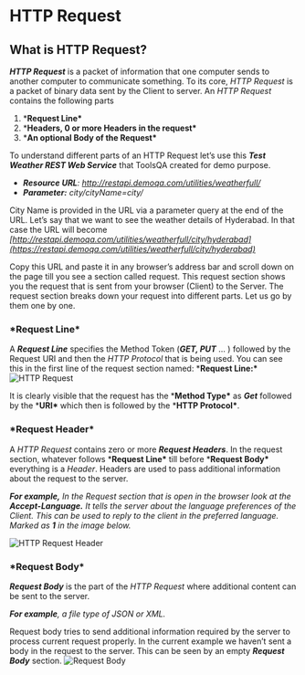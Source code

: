 # HTTP Request

## What is HTTP Request?

***HTTP Request*** is a packet of information that one computer sends to another computer to communicate something. To its core, *HTTP Request* is a packet of binary data sent by the Client to server. An *HTTP Request* contains the following parts

1. ***Request Line\***
2. ***Headers, 0 or more Headers in the request\***
3. ***An optional Body of the Request\***

 

To understand different parts of an HTTP Request let’s use this ***Test Weather REST Web Service*** that ToolsQA created for demo purpose.

- ***Resource URL**: http://restapi.demoqa.com/utilities/weatherfull/*
- ***Parameter:** city/cityName=city/<NameFoTheCity>*

City Name is provided in the URL via a parameter query at the end of the URL. Let’s say that we want to see the weather details of Hyderabad. In that case the URL will become *[http://restapi.demoqa.com/utilities/weatherfull/city/hyderabad](https://restapi.demoqa.com/utilities/weatherfull/city/hyderabad)*

Copy this URL and paste it in any browser’s address bar and scroll down on the page till you see a section called request. This request section shows you the request that is sent from your browser (Client) to the Server. The request section breaks down your request into different parts. Let us go by them one by one.

 

### ***Request Line\***

A ***Request Line*** specifies the Method Token (***GET, PUT*** … ) followed by the Request URI and then the *HTTP Protocol* that is being used. You can see this in the first line of the request section named: ***Request Line:\***
![HTTP Request](https://cdn-anlbg.nitrocdn.com/dKKErbUyoNysjatCgltCzbTJJilTMwLi/assets/static/optimized/rev-4f664c4/wp-content/gallery/restapi/Request-Line.png)

It is clearly visible that the request has the ***Method Type\*** as ***Get*** followed by the ***URI\*** which then is followed by the ***HTTP Protocol\***.

 

### ***Request Header\***

A *HTTP Request* contains zero or more ***Request Headers***. In the request section, whatever follows ***Request Line\*** till before ***Request Body\*** everything is a *Header*. Headers are used to pass additional information about the request to the server.

***For example,** In the Request section that is open in the browser look at the **Accept-Language.** It tells the server about the language preferences of the Client. This can be used to reply to the client in the preferred language. Marked as **1** in the image below.*

![HTTP Request Header](https://cdn-anlbg.nitrocdn.com/dKKErbUyoNysjatCgltCzbTJJilTMwLi/assets/static/optimized/rev-4f664c4/wp-content/gallery/restapi/Request-Header.png)

### ***Request Body\***

***Request Body*** is the part of the *HTTP Request* where additional content can be sent to the server.

***For example**, a file type of JSON or XML.*

Request body tries to send additional information required by the server to process current request properly. In the current example we haven’t sent a body in the request to the server. This can be seen by an empty ***Request Body*** section.
![Request Body](https://cdn-anlbg.nitrocdn.com/dKKErbUyoNysjatCgltCzbTJJilTMwLi/assets/static/optimized/rev-4f664c4/wp-content/gallery/restapi/Request-Body.png)